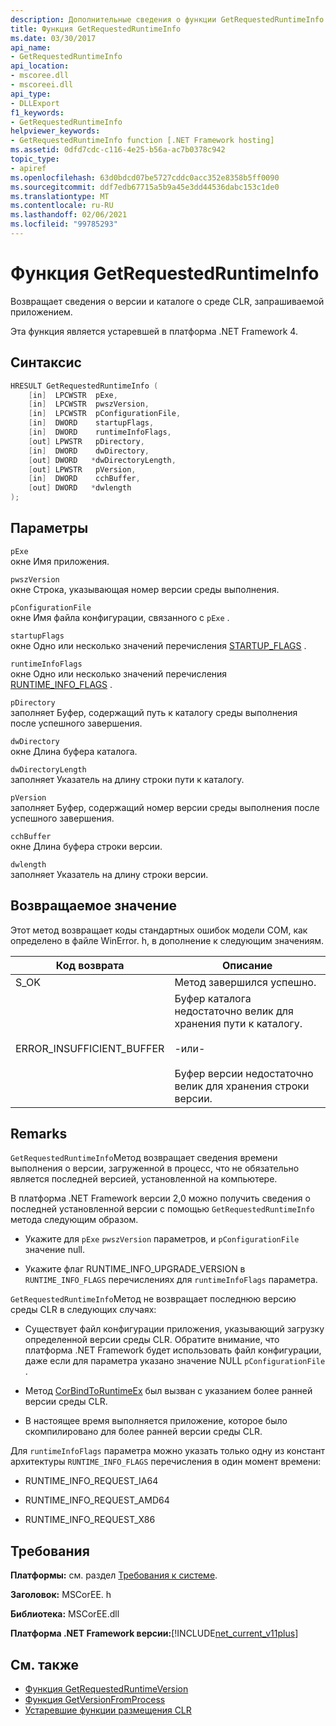 ```yaml
---
description: Дополнительные сведения о функции GetRequestedRuntimeInfo
title: Функция GetRequestedRuntimeInfo
ms.date: 03/30/2017
api_name:
- GetRequestedRuntimeInfo
api_location:
- mscoree.dll
- mscoreei.dll
api_type:
- DLLExport
f1_keywords:
- GetRequestedRuntimeInfo
helpviewer_keywords:
- GetRequestedRuntimeInfo function [.NET Framework hosting]
ms.assetid: 0dfd7cdc-c116-4e25-b56a-ac7b0378c942
topic_type:
- apiref
ms.openlocfilehash: 63d0bdcd07be5727cddc0acc352e8358b5ff0090
ms.sourcegitcommit: ddf7edb67715a5b9a45e3dd44536dabc153c1de0
ms.translationtype: MT
ms.contentlocale: ru-RU
ms.lasthandoff: 02/06/2021
ms.locfileid: "99785293"
---
```

# <a name="getrequestedruntimeinfo-function"></a>Функция GetRequestedRuntimeInfo

Возвращает сведения о версии и каталоге о среде CLR, запрашиваемой приложением.  
  
 Эта функция является устаревшей в платформа .NET Framework 4.  
  
## <a name="syntax"></a>Синтаксис  
  
```cpp  
HRESULT GetRequestedRuntimeInfo (  
    [in]  LPCWSTR  pExe,
    [in]  LPCWSTR  pwszVersion,
    [in]  LPCWSTR  pConfigurationFile,
    [in]  DWORD    startupFlags,
    [in]  DWORD    runtimeInfoFlags,
    [out] LPWSTR   pDirectory,
    [in]  DWORD    dwDirectory,
    [out] DWORD   *dwDirectoryLength,
    [out] LPWSTR   pVersion,
    [in]  DWORD    cchBuffer,
    [out] DWORD   *dwlength  
);  
```  
  
## <a name="parameters"></a>Параметры  

 `pExe`  
 окне Имя приложения.  
  
 `pwszVersion`  
 окне Строка, указывающая номер версии среды выполнения.  
  
 `pConfigurationFile`  
 окне Имя файла конфигурации, связанного с `pExe` .  
  
 `startupFlags`  
 окне Одно или несколько значений перечисления [STARTUP_FLAGS](startup-flags-enumeration.md) .  
  
 `runtimeInfoFlags`  
 окне Одно или несколько значений перечисления [RUNTIME_INFO_FLAGS](runtime-info-flags-enumeration.md) .  
  
 `pDirectory`  
 заполняет Буфер, содержащий путь к каталогу среды выполнения после успешного завершения.  
  
 `dwDirectory`  
 окне Длина буфера каталога.  
  
 `dwDirectoryLength`  
 заполняет Указатель на длину строки пути к каталогу.  
  
 `pVersion`  
 заполняет Буфер, содержащий номер версии среды выполнения после успешного завершения.  
  
 `cchBuffer`  
 окне Длина буфера строки версии.  
  
 `dwlength`  
 заполняет Указатель на длину строки версии.  
  
## <a name="return-value"></a>Возвращаемое значение  

 Этот метод возвращает коды стандартных ошибок модели COM, как определено в файле WinError. h, в дополнение к следующим значениям.  
  
|Код возврата|Описание|  
|-----------------|-----------------|  
|S_OK|Метод завершился успешно.|  
|ERROR_INSUFFICIENT_BUFFER|Буфер каталога недостаточно велик для хранения пути к каталогу.<br /><br /> -или-<br /><br /> Буфер версии недостаточно велик для хранения строки версии.|  
  
## <a name="remarks"></a>Remarks  

 `GetRequestedRuntimeInfo`Метод возвращает сведения времени выполнения о версии, загруженной в процесс, что не обязательно является последней версией, установленной на компьютере.  
  
 В платформа .NET Framework версии 2,0 можно получить сведения о последней установленной версии с помощью `GetRequestedRuntimeInfo` метода следующим образом.  
  
- Укажите для `pExe` `pwszVersion` параметров, и `pConfigurationFile` значение null.  
  
- Укажите флаг RUNTIME_INFO_UPGRADE_VERSION в `RUNTIME_INFO_FLAGS` перечислениях для `runtimeInfoFlags` параметра.  
  
 `GetRequestedRuntimeInfo`Метод не возвращает последнюю версию среды CLR в следующих случаях:  
  
- Существует файл конфигурации приложения, указывающий загрузку определенной версии среды CLR. Обратите внимание, что платформа .NET Framework будет использовать файл конфигурации, даже если для параметра указано значение NULL `pConfigurationFile` .  
  
- Метод [CorBindToRuntimeEx](corbindtoruntimeex-function.md) был вызван с указанием более ранней версии среды CLR.  
  
- В настоящее время выполняется приложение, которое было скомпилировано для более ранней версии среды CLR.  
  
 Для `runtimeInfoFlags` параметра можно указать только одну из констант архитектуры `RUNTIME_INFO_FLAGS` перечисления в один момент времени:  
  
- RUNTIME_INFO_REQUEST_IA64  
  
- RUNTIME_INFO_REQUEST_AMD64  
  
- RUNTIME_INFO_REQUEST_X86  
  
## <a name="requirements"></a>Требования  

 **Платформы:** см. раздел [Требования к системе](../../get-started/system-requirements.md).  
  
 **Заголовок:** MSCorEE. h  
  
 **Библиотека:** MSCorEE.dll  
  
 **Платформа .NET Framework версии:**[!INCLUDE[net_current_v11plus](../../../../includes/net-current-v11plus-md.md)]  
  
## <a name="see-also"></a>См. также

- [Функция GetRequestedRuntimeVersion](getrequestedruntimeversion-function.md)
- [Функция GetVersionFromProcess](getversionfromprocess-function.md)
- [Устаревшие функции размещения CLR](deprecated-clr-hosting-functions.md)
